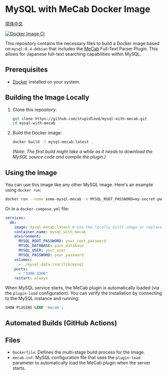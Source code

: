 # MySQL with MeCab Docker Image

[简体中文](README.cn.md)

[![Docker Image CI](https://github.com/stupidloud/mysql-with-mecab/actions/workflows/docker-publish.yml/badge.svg)](https://github.com/stupidloud/mysql-with-mecab/actions/workflows/docker-publish.yml)

This repository contains the necessary files to build a Docker image based on `mysql:8.4-debian` that includes the [MeCab](https://taku910.github.io/mecab/) Full-Text Parser Plugin. This allows for Japanese full-text searching capabilities within MySQL.
## Prerequisites

*   [Docker](https://docs.docker.com/get-docker/) installed on your system.

## Building the Image Locally

1.  Clone this repository:
    ```bash
    git clone https://github.com/stupidloud/mysql-with-mecab.git
    cd mysql-with-mecab
    ```
2.  Build the Docker image:
    ```bash
    docker build -t mysql-mecab:latest .
    ```
    *(Note: The first build might take a while as it needs to download the MySQL source code and compile the plugin.)*

## Using the Image

You can use this image like any other MySQL image. Here's an example using `docker run`:

```bash
docker run --name some-mysql-mecab -e MYSQL_ROOT_PASSWORD=my-secret-pw -d mysql-mecab:latest
```

Or in a `docker-compose.yml` file:

```yaml
services:
  db:
    image: mysql-mecab:latest # Use the locally built image or replace with your published image (e.g., your-dockerhub-username/mysql-mecab:latest)
    container_name: mysql_with_mecab
    environment:
      MYSQL_ROOT_PASSWORD: your_root_password
      MYSQL_DATABASE: your_database
      MYSQL_USER: your_user
      MYSQL_PASSWORD: your_password
    volumes:
      - ./mysql_data:/var/lib/mysql
    ports:
      - "3306:3306"
    restart: always
```

When MySQL service starts, the MeCab plugin is automatically loaded (via the `plugin-load` configuration). You can verify the installation by connecting to the MySQL instance and running:

```sql
SHOW PLUGINS LIKE 'mecab';
```

## Automated Builds (GitHub Actions)

## Files

*   `Dockerfile`: Defines the multi-stage build process for the image.
*   `mecab.cnf`: MySQL configuration file that uses the `plugin-load` parameter to automatically load the MeCab plugin when the server starts.
